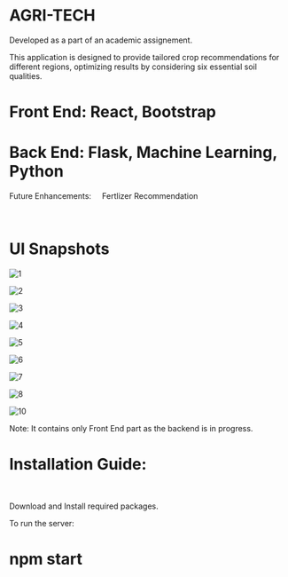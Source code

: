 # AGRI-TECH

Developed as a part of an academic assignement.


This application is designed to provide tailored crop recommendations for different regions, optimizing results by considering six essential soil qualities.

# Front End: React, Bootstrap <br/>
# Back End: Flask, Machine Learning, Python

Future Enhancements:  &nbsp; &nbsp; Fertlizer Recommendation



<br/>

# UI Snapshots
![1](https://github.com/mvk24/AGRI-TECH/assets/127925161/73bd1e03-e1d5-48ca-b6bb-6fffb82899c7)

![2](https://github.com/mvk24/AGRI-TECH/assets/127925161/42afcc5e-1827-428a-86f9-c92e00c21eed)

![3](https://github.com/mvk24/AGRI-TECH/assets/127925161/76faa337-929e-4b33-a71a-d4c893cb4f6d)

![4](https://github.com/mvk24/AGRI-TECH/assets/127925161/ccdf952b-33c9-429f-8965-4b1a1ea82328)

![5](https://github.com/mvk24/AGRI-TECH/assets/127925161/062c238a-58bc-4f22-9ac8-614f49cbdb83)

![6](https://github.com/mvk24/AGRI-TECH/assets/127925161/6e9f6223-849b-40da-9dc9-b857f6187218)

![7](https://github.com/mvk24/AGRI-TECH/assets/127925161/3f90942c-36b4-4716-8fa3-28c10ec5fea3)

![8](https://github.com/mvk24/AGRI-TECH/assets/127925161/a081d3c8-c49c-4c0e-9e78-666cb77b6b6d)

![10](https://github.com/mvk24/AGRI-TECH/assets/127925161/1a8ceaa8-aa6d-4fb9-81ab-5a1a62679852)


Note: It contains only Front End part as the backend is in progress.

# Installation Guide:

<br/>

Download and Install required packages.


To run the server:
# npm start
